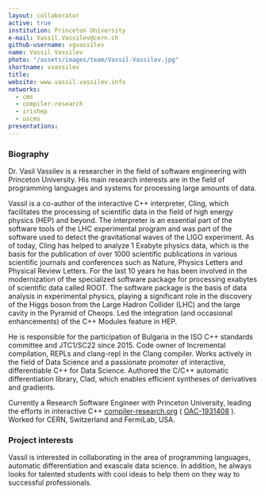 ```yaml
---
layout: collaborator
active: true
institution: Princeton University
e-mail: Vassil.Vassilev@cern.ch
github-username: vgvassilev
name: Vassil Vassilev
photo: "/assets/images/team/Vassil-Vassilev.jpg"
shortname: vvassilev
title:
website: www.vassil.vassilev.info
networks:
  - cms
  - compiler-research
  - irishep
  - uscms
presentations:
---
```


### Biography

Dr. Vasil Vassilev is a researcher in the field of software engineering with
Princeton University. His main research interests are in the field of
programming languages ​​and systems for processing large amounts of data.

Vassil is a co-author of the interactive C++ interpreter, Cling, which
facilitates the processing of scientific data in the field of high energy
physics (HEP) and beyond. The interpreter is an essential part of the software
tools of the LHC experimental program and was part of the software used to
detect the gravitational waves of the LIGO experiment. As of today, Cling has
helped to analyze 1 Exabyte physics data, which is the basis for the publication
of over 1000 scientific publications in various scientific journals and
conferences such as Nature, Physics Letters and Physical Review Letters. For the
last 10 years he has been involved in the modernization of the specialized
software package for processing exabytes of scientific data called ROOT. The
software package is the basis of data analysis in experimental physics, playing
a significant role in the discovery of the Higgs boson from the Large Hadron
Collider (LHC) and the large cavity in the Pyramid of Cheops. Led the
integration (and occasional enhancements) of the C++ Modules feature in HEP.

He is responsible for the participation of Bulgaria in the ISO C++ standards
committee and JTC1/SC22 since 2015. Code owner of Incremental compilation, REPLs
and clang-repl in the Clang compiler. Works actively in the field of Data
Science and a passionate promoter of interactive, differentiable C++ for Data
Science. Authored the C/C++ automatic differentiation library, Clad, which
enables efficient syntheses of derivatives and gradients.

Currently a Research Software Engineer with Princeton University, leading the
efforts in interactive C++ [compiler-research.org](https://compiler-research.org)
( [OAC-1931408](https://www.nsf.gov/awardsearch/showAward?AWD_ID=1931408&HistoricalAwards=false) ).
Worked for CERN, Switzerland and FermiLab, USA.


### Project interests

Vassil is interested in collaborating in the area of programming languages,
automatic differentiation and exascale data science. In addition, he always
looks for talented students with cool ideas to help them on they way to
successful professionals.
